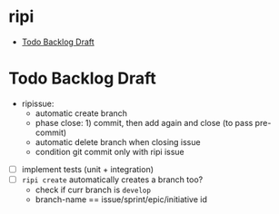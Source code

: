 # ripi

<!-- toc -->

- [Todo Backlog Draft](#todo-backlog-draft)

<!-- tocstop -->

# Todo Backlog Draft

- ripissue:
  - automatic create branch
  - phase close: 1) commit, then add again and close (to pass pre-commit)
  - automatic delete branch when closing issue
  - condition git commit only with ripi issue

-   [ ] implement tests (unit + integration)
-   [ ] `ripi create` automatically creates a branch too?
    -   check if curr branch is `develop`
    -   branch-name == issue/sprint/epic/initiative id
